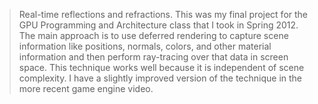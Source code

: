 > Real-time reflections and refractions. This was my final project for the GPU Programming and Architecture class that I took in Spring 2012. The main approach is to use deferred rendering to capture scene information like positions, normals, colors, and other material information and then perform ray-tracing over that data in screen space. This technique works well because it is independent of scene complexity. I have a slightly improved version of the technique in the more recent game engine video.